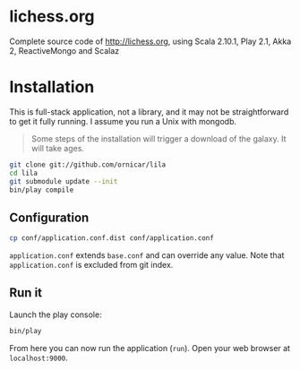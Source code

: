 lichess.org
===========

Complete source code of http://lichess.org,
using Scala 2.10.1, Play 2.1, Akka 2, ReactiveMongo and Scalaz 

Installation
============

This is full-stack application, not a library, and it may not 
be straightforward to get it fully running.
I assume you run a Unix with mongodb.

> Some steps of the installation will trigger a download of the galaxy. It will take ages.

```sh
git clone git://github.com/ornicar/lila
cd lila
git submodule update --init
bin/play compile
```

Configuration
-------------

```sh
cp conf/application.conf.dist conf/application.conf
```

`application.conf` extends `base.conf` and can override any value.
Note that `application.conf` is excluded from git index.

Run it
------

Launch the play console:

```sh
bin/play
```

From here you can now run the application (`run`). 
Open your web browser at `localhost:9000`.
